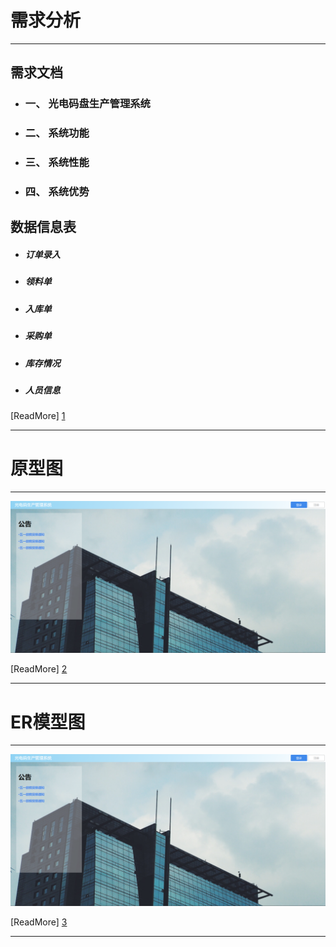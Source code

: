# 需求分析

*************************

## 需求文档
* ### 一、 光电码盘生产管理系统
* ### 二、 系统功能
* ### 三、 系统性能
* ### 四、 系统优势
## 数据信息表
* ##### 订单录入
* ##### 领料单
* ##### 入库单
* ##### 采购单
* ##### 库存情况
* ##### 人员信息

[ReadMore] [1]

  [1]: ./xuqiu.md        "需求分析"

*************************

# 原型图

*************************

![原型主页](./image/原型主页.png)

[ReadMore] [2]

  [2]: ./yuanxing.md        "原型图"

*************************

# ER模型图

*************************

![原型主页](./image/原型主页.png)

[ReadMore] [3]

  [3]: ./ER.md        "ER模型图"

*************************

